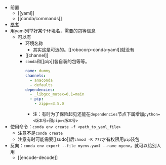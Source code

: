 - 前置
  - [[yaml]]
  - [[conda/commands]]
- [参考](https://zhuanlan.zhihu.com/p/586560032)
- 用yaml列举好某个环境名，需要的包等信息
  - 可以有
    - 环境名称
      - 其实这是可选的。[[robocorp-conda-yaml]]就没有
    - [[channel]]
    - `conda`和[[pip]]各自装的包等等。
      ```yaml
      name: dummy
      channels:
        - anaconda
        - defaults
      dependencies:
        - _libgcc_mutex=0.1=main
        - pip:
          - zipp==3.5.0
      ```
      - 注：有时为了保险起见还能在`dependencies`节点下属增加`python=<版本号>`和`pip=<版本号>`
- 使用命令：`conda env create -f <path_to_yaml_file>`
  - 注意不是`conda create`
  - 注意有时可能需要[[sudo]]后`chmod -R 777`才有权限用`pip`装包
- 反向：`conda env export --file myenv.yaml --name myenv`，就可以给别人用
  - [[encode-decode]]